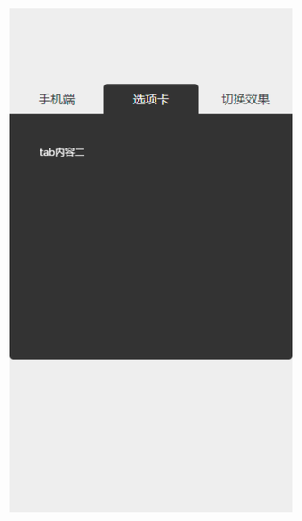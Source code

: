 <img src="https://raw.githubusercontent.com/zy-sunny/demo/main/%E9%80%82%E5%90%88%E6%89%8B%E6%9C%BA%E3%80%81pad%E7%AD%89%E7%A7%BB%E5%8A%A8%E7%BB%88%E7%AB%AF%E7%9A%84tab%E5%93%8D%E5%BA%94%E5%BC%8F%E5%88%87%E6%8D%A2%E6%95%88%E6%9E%9C/%E6%95%88%E6%9E%9C1.jpg" alt="效果1" style="width: 600px;"/>
